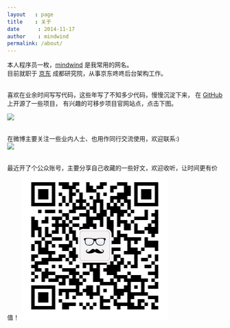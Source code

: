 ```yaml
---
layout   : page
title    : 关于
date      : 2014-11-17
author    : mindwind
permalink: /about/
---
```



本人程序员一枚，[mindwind](http://mindwind.me) 是我常用的网名。  
目前就职于 [京东](http://jd.com) 成都研究院，从事京东咚咚后台架构工作。


## <i class="fa fa-github"></i>
喜欢在业余时间写写代码，这些年写了不知多少代码，慢慢沉淀下来，
在 [GitHub](https://github.com/mindwind) 上开源了一些项目，
有兴趣的可移步项目官网站点，点击下图。

[![](http://craftcode.io/images/craft-logo.png)](http://craftcode.io)


## <i class="fa fa-weibo"></i>
在微博主要关注一些业内人士、也用作同行交流使用，欢迎联系:)  
<a href="http://weibo.com/u/2050652402?s=6uyXnP" target="_blank"><img border="0" src="http://service.t.sina.com.cn/widget/qmd/2050652402/f583b339/1.png"/></a>


## <i class="fa fa-wechat"></i>
最近开了个公众账号，主要分享自己收藏的一些好文，欢迎收听，让时间更有价值！
![](/assets/images/qrcode_wechat.jpg)
